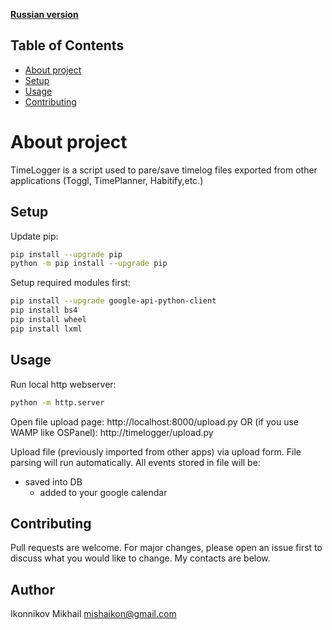 **[Russian version](./README.MD)**

## Table of Contents
- [About project](#about-project)
- [Setup](#setup)
- [Usage](#usage)
- [Contributing](#contributing)

# About project

TimeLogger is a script used to pare/save 
timelog files exported from other applications
(Toggl, TimePlanner, Habitify,etc.)

## Setup

Update pip:
```bash
pip install --upgrade pip
python -m pip install --upgrade pip
```

Setup required modules first:
```bash
pip install --upgrade google-api-python-client 
pip install bs4
pip install wheel
pip install lxml
```

## Usage

Run local http webserver:
```bash
python -m http.server
```
Open file upload page:
http://localhost:8000/upload.py
OR (if you use WAMP like OSPanel):
http://timelogger/upload.py

Upload file (previously imported from other apps) via upload form.
File parsing will run automatically.
All events stored in file will be:
- saved into DB 
  - added to your google calendar

## Contributing
Pull requests are welcome. 
For major changes, please open an issue first to discuss what you would like to change.
My contacts are below.

## Author
Ikonnikov Mikhail [mishaikon@gmail.com](mailto:mishaikon@gmail.com)
